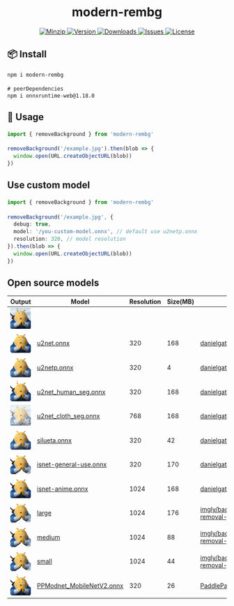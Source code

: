 <h1 align="center">modern-rembg</h1>

<p align="center">
  <a href="https://unpkg.com/modern-rembg">
    <img src="https://img.shields.io/bundlephobia/minzip/modern-rembg" alt="Minzip">
  </a>
  <a href="https://www.npmjs.com/package/modern-rembg">
    <img src="https://img.shields.io/npm/v/modern-rembg.svg" alt="Version">
  </a>
  <a href="https://www.npmjs.com/package/modern-rembg">
    <img src="https://img.shields.io/npm/dm/modern-rembg" alt="Downloads">
  </a>
  <a href="https://github.com/qq15725/modern-rembg/issues">
    <img src="https://img.shields.io/github/issues/qq15725/modern-rembg" alt="Issues">
  </a>
  <a href="https://github.com/qq15725/modern-rembg/blob/main/LICENSE">
    <img src="https://img.shields.io/npm/l/modern-rembg.svg" alt="License">
  </a>
</p>

## 📦 Install

```shell
npm i modern-rembg

# peerDependencies
npm i onnxruntime-web@1.18.0
```

## 🦄 Usage

```ts
import { removeBackground } from 'modern-rembg'

removeBackground('/example.jpg').then(blob => {
  window.open(URL.createObjectURL(blob))
})
```

## Use custom model

```ts
import { removeBackground } from 'modern-rembg'

removeBackground('/example.jpg', {
  debug: true,
  model: '/you-custom-model.onnx', // default use u2netp.onnx
  resolution: 320, // model resolution
}).then(blob => {
  window.open(URL.createObjectURL(blob))
})
```

## Open source models

| Output                                                            | Model                                                                                                                   | Resolution | Size(MB) | From                                                                          |
|-------------------------------------------------------------------|-------------------------------------------------------------------------------------------------------------------------|------------|----------|-------------------------------------------------------------------------------|
| <img src="./examples/example.jpg" width="60" />                   |                                                                                                                         |            |          |                                                                               |
| <img src="./examples/u2net.onnx.png" width="60" />                | [u2net.onnx](https://github.com/danielgatis/rembg/releases/download/v0.0.0/u2net.onnx)                                  | 320        | 168      | [danielgatis/rembg](https://github.com/danielgatis/rembg)                     |
| <img src="./examples/u2netp.onnx.png" width="60" />               | [u2netp.onnx](https://github.com/danielgatis/rembg/releases/download/v0.0.0/u2netp.onnx)                                | 320        | 4        | [danielgatis/rembg](https://github.com/danielgatis/rembg)                     |
| <img src="./examples/u2net_human_seg.onnx.png" width="60" />      | [u2net_human_seg.onnx](https://github.com/danielgatis/rembg/releases/download/v0.0.0/u2net_human_seg.onnx)              | 320        | 168      | [danielgatis/rembg](https://github.com/danielgatis/rembg)                     |
| <img src="./examples/u2net_cloth_seg.onnx.png" width="60" />      | [u2net_cloth_seg.onnx](https://github.com/danielgatis/rembg/releases/download/v0.0.0/u2net_cloth_seg.onnx)              | 768        | 168      | [danielgatis/rembg](https://github.com/danielgatis/rembg)                     |
| <img src="./examples/silueta.onnx.png" width="60" />              | [silueta.onnx](https://github.com/danielgatis/rembg/releases/download/v0.0.0/silueta.onnx)                              | 320        | 42       | [danielgatis/rembg](https://github.com/danielgatis/rembg)                     |
| <img src="./examples/isnet-general-use.onnx.png" width="60" />    | [isnet-general-use.onnx](https://github.com/danielgatis/rembg/releases/download/v0.0.0/isnet-general-use.onnx)          | 320        | 170      | [danielgatis/rembg](https://github.com/danielgatis/rembg)                     |
| <img src="./examples/isnet-anime.onnx.png" width="60" />          | [isnet-anime.onnx](https://github.com/danielgatis/rembg/releases/download/v0.0.0/isnet-anime.onnx)                      | 1024       | 168      | [danielgatis/rembg](https://github.com/danielgatis/rembg)                     |
| <img src="./examples/large.png" width="60" />                     | [large](https://github.com/imgly/background-removal-js/raw/main/bundle/models/large?download=)                          | 1024       | 176      | [imgly/background-removal-js](https://github.com/imgly/background-removal-js) |
| <img src="./examples/medium.png" width="60" />                    | [medium](https://github.com/imgly/background-removal-js/raw/main/bundle/models/medium?download=)                        | 1024       | 88       | [imgly/background-removal-js](https://github.com/imgly/background-removal-js) |
| <img src="./examples/small.png" width="60" />                     | [small](https://github.com/imgly/background-removal-js/raw/main/bundle/models/small?download=)                          | 1024       | 44       | [imgly/background-removal-js](https://github.com/imgly/background-removal-js) |
| <img src="./examples/PPModnet_MobileNetV2.onnx.png" width="60" /> | [PPModnet_MobileNetV2.onnx](https://github.com/qq15725/modern-rembg/releases/download/v0.0.0/PPModnet_MobileNetV2.onnx) | 320        | 26       | [PaddlePaddle/FastDeploy](https://github.com/PaddlePaddle/FastDeploy)         |

